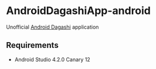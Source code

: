 # AndroidDagashiApp-android

Unofficial [Android Dagashi](https://androiddagashi.github.io/) application

## Requirements
- Android Studio 4.2.0 Canary 12